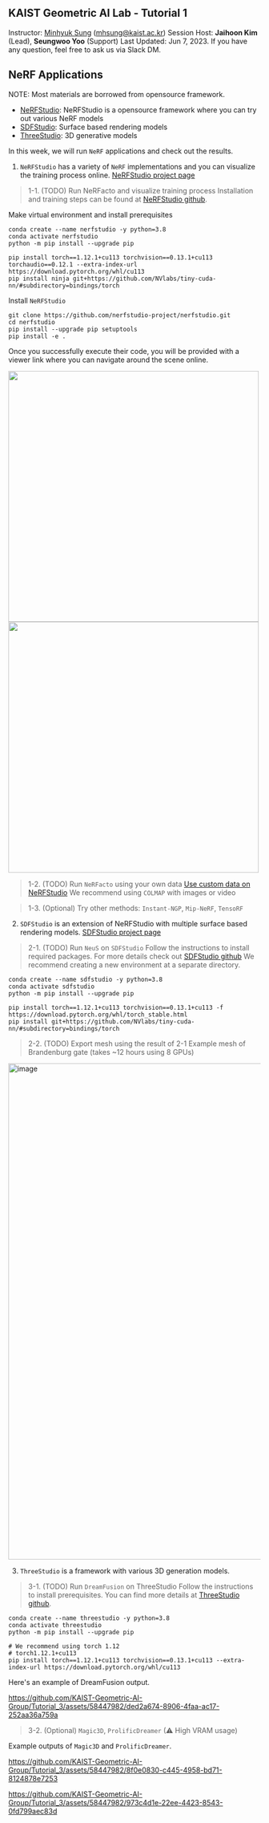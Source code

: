 ## KAIST Geometric AI Lab - Tutorial 1
Instructor: [Minhyuk Sung](https://mhsung.github.io/) (mhsung@kaist.ac.kr)
Session Host: **Jaihoon Kim** (Lead), **Seungwoo Yoo** (Support)
Last Updated: Jun 7, 2023.
If you have any question, feel free to ask us via Slack DM.

## NeRF Applications
NOTE: Most materials are borrowed from opensource framework.
- [NeRFStudio](https://docs.nerf.studio/en/latest/): NeRFStudio is a opensource framework where you can try out various NeRF models
- [SDFStudio](https://docs.nerf.studio/en/latest/extensions/sdfstudio.html): Surface based rendering models
- [ThreeStudio](https://github.com/threestudio-project/threestudio): 3D generative models

In this week, we will run `NeRF` applications and check out the results. 
1. `NeRFStudio` has a variety of `NeRF` implementations and you can visualize the training process online. [NeRFStudio project page](https://docs.nerf.studio/en/latest/index.html)

> 1-1. (TODO) Run NeRFacto and visualize training process
  Installation and training steps can be found at [NeRFStudio github](https://github.com/nerfstudio-project/nerfstudio).

  Make virtual environment and install prerequisites 
  ```
  conda create --name nerfstudio -y python=3.8
  conda activate nerfstudio
  python -m pip install --upgrade pip
  
  pip install torch==1.12.1+cu113 torchvision==0.13.1+cu113 torchaudio==0.12.1 --extra-index-url https://download.pytorch.org/whl/cu113
  pip install ninja git+https://github.com/NVlabs/tiny-cuda-nn/#subdirectory=bindings/torch
  ```

  Install `NeRFStudio`
  ```
  git clone https://github.com/nerfstudio-project/nerfstudio.git
  cd nerfstudio
  pip install --upgrade pip setuptools
  pip install -e .
 ```
  
  Once you successfully execute their code, you will be provided with a viewer link where you can navigate around the scene online. 
<p float="left">
  <img src="https://github.com/KAIST-Geometric-AI-Group/Tutorial_3/assets/58447982/9821ec81-ae1e-455a-b2d1-756cb1064177" width="500" />
  <img src="https://github.com/KAIST-Geometric-AI-Group/Tutorial_3/assets/58447982/0f7a98c6-e798-4d65-8ef8-fd585eb87332" width="500" /> 
</p>

> 1-2. (TODO) Run `NeRFacto` using your own data [Use custom data on NeRFStudio](https://docs.nerf.studio/en/latest/quickstart/custom_dataset.html)
  We recommend using `COLMAP` with images or video

> 1-3. (Optional) Try other methods: `Instant-NGP`, `Mip-NeRF`, `TensoRF`

2. `SDFStudio` is an extension of NeRFStudio with multiple surface based rendering models. [SDFStudio project page](https://docs.nerf.studio/en/latest/extensions/sdfstudio.html#)

> 2-1. (TODO) Run `NeuS` on `SDFStudio`
  Follow the instructions to install required packages. For more details check out [SDFStudio github](https://github.com/autonomousvision/sdfstudio)
  We recommend creating a new environment at a separate directory.
  ```
  conda create --name sdfstudio -y python=3.8
  conda activate sdfstudio
  python -m pip install --upgrade pip

  pip install torch==1.12.1+cu113 torchvision==0.13.1+cu113 -f https://download.pytorch.org/whl/torch_stable.html
  pip install git+https://github.com/NVlabs/tiny-cuda-nn/#subdirectory=bindings/torch
  ```

> 2-2. (TODO) Export mesh using the result of 2-1
Example mesh of Brandenburg gate (takes ~12 hours using 8 GPUs)
<img width="989" alt="image" src="https://github.com/KAIST-Geometric-AI-Group/Tutorial_3/assets/58447982/9a5e83af-f689-48c7-8199-e18971d92b74">


3. `ThreeStudio` is a framework with various 3D generation models.

> 3-1. (TODO) Run `DreamFusion` on ThreeStudio
Follow the instructions to install prerequisites. You can find more details at [ThreeStudio github](https://github.com/threestudio-project/threestudio).
```
conda create --name threestudio -y python=3.8
conda activate threestudio
python -m pip install --upgrade pip

# We recommend using torch 1.12
# torch1.12.1+cu113
pip install torch==1.12.1+cu113 torchvision==0.13.1+cu113 --extra-index-url https://download.pytorch.org/whl/cu113
```

Here's an example of DreamFusion output.

https://github.com/KAIST-Geometric-AI-Group/Tutorial_3/assets/58447982/ded2a674-8906-4faa-ac17-252aa36a759a

> 3-2. (Optional) `Magic3D`, `ProlificDreamer` (⚠ High VRAM usage)

Example outputs of `Magic3D` and `ProlificDreamer`.
 
https://github.com/KAIST-Geometric-AI-Group/Tutorial_3/assets/58447982/8f0e0830-c445-4958-bd71-8124878e7253

https://github.com/KAIST-Geometric-AI-Group/Tutorial_3/assets/58447982/973c4d1e-22ee-4423-8543-0fd799aec83d
